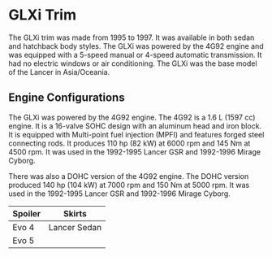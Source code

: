 # GLXi Trim

The GLXi trim was made from 1995 to 1997. It was available in both sedan and hatchback body styles. The GLXi was powered by the 4G92 engine and was equipped with a 5-speed manual or 4-speed automatic transmission. It had no electric windows or air conditioning. The GLXi was the base model of the Lancer in Asia/Oceania.

## Engine Configurations

The GLXi was powered by the 4G92 engine. The 4G92 is a 1.6 L (1597 cc) engine. It is a 16-valve SOHC design with an aluminum head and iron block. It is equipped with Multi-point fuel injection (MPFI) and features forged steel connecting rods. It produces 110 hp (82 kW) at 6000 rpm and 145 Nm at 4500 rpm. It was used in the 1992-1995 Lancer GSR and 1992-1996 Mirage Cyborg.

There was also a DOHC version of the 4G92 engine. The DOHC version produced 140 hp (104 kW) at 7000 rpm and 150 Nm at 5000 rpm. It was used in the 1992-1995 Lancer GSR and 1992-1996 Mirage Cyborg.

| Spoiler | Skirts       |
| ------- | ------------ |
| Evo 4   | Lancer Sedan |
| Evo 5   |              |
